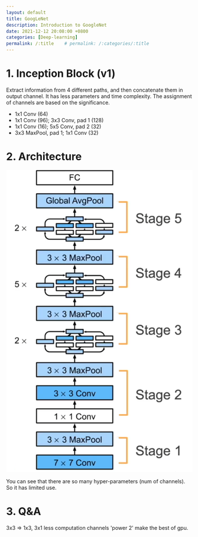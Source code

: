 ```yaml
---
layout: default
title: GoogLeNet
description: Introduction to GoogleNet
date: 2021-12-12 20:08:00 +0800
categories: [Deep-learning]
permalink: /:title    # permalink: /:categories/:title
---
```


# 1. Inception Block (v1)
Extract information from 4 different paths, and then concatenate them in output channel. It has less parameters and time complexity. The assignment of channels are based on the significance.

* 1x1 Conv  (64)
* 1x1 Conv  (96); 3x3 Conv, pad 1 (128)
* 1x1 Conv  (16); 5x5 Conv, pad 2 (32)
* 3x3 MaxPool, pad 1; 1x1 Conv  (32)

# 2. Architecture

![](2021-12-12-1.png)

You can see that there are so many hyper-parameters (num of channels). So it has limited use.

# 3. Q&A
3x3 => 1x3, 3x1 less computation
channels 'power 2' make the best of gpu.